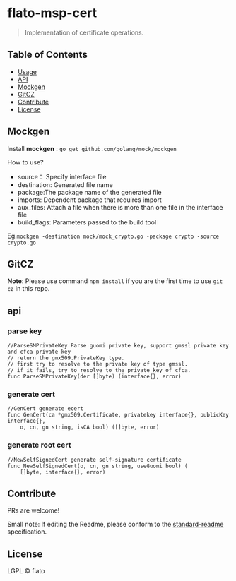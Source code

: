 flato-msp-cert
=========

>  Implementation of certificate operations.

## Table of Contents

- [Usage](#usage)
- [API](#api)
- [Mockgen](#mockgen)
- [GitCZ](#gitcz)
- [Contribute](#contribute)
- [License](#license)

## Mockgen

Install **mockgen** : `go get github.com/golang/mock/mockgen`

How to use?

- source： Specify interface file
- destination: Generated file name
- package:The package name of the generated file
- imports: Dependent package that requires import
- aux_files: Attach a file when there is more than one file in the interface file
- build_flags: Parameters passed to the build tool

Eg.`mockgen -destination mock/mock_crypto.go -package crypto -source crypto.go`

## GitCZ

**Note**: Please use command `npm install` if you are the first time to use `git cz` in this repo.

## api
### parse key
```
//ParseSMPrivateKey Parse guomi private key, support gmssl private key and cfca private key
// return the gmx509.PrivateKey type.
// first try to resolve to the private key of type gmssl.
// if it fails, try to resolve to the private key of cfca.
func ParseSMPrivateKey(der []byte) (interface{}, error) 
```
### generate cert
```
//GenCert generate ecert
func GenCert(ca *gmx509.Certificate, privatekey interface{}, publicKey interface{},
	o, cn, gn string, isCA bool) ([]byte, error) 
```
### generate root cert
```
//NewSelfSignedCert generate self-signature certificate
func NewSelfSignedCert(o, cn, gn string, useGuomi bool) (
	[]byte, interface{}, error) 
```

## Contribute

PRs are welcome!

Small note: If editing the Readme, please conform to the [standard-readme](https://github.com/RichardLitt/standard-readme) specification.

## License

LGPL © flato
